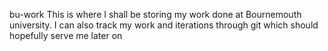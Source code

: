 bu-work
This is where I shall be storing my work done at Bournemouth university.
I can also track my work and iterations through git which should hopefully serve me later on